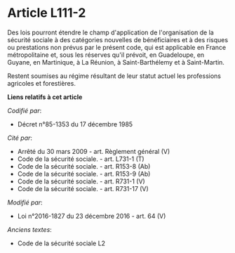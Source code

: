 # Article L111-2

Des lois pourront étendre le champ d'application de l'organisation de la sécurité sociale à des catégories nouvelles de
bénéficiaires et à des risques ou prestations non prévus par le présent code, qui est applicable en France métropolitaine et,
sous les réserves qu'il prévoit, en Guadeloupe, en Guyane, en Martinique, à La Réunion, à Saint-Barthélemy et à Saint-Martin.

Restent soumises au régime résultant de leur statut actuel les professions agricoles et forestières.

**Liens relatifs à cet article**

_Codifié par_:

  - Décret n°85-1353 du 17 décembre 1985

_Cité par_:

  - Arrêté du 30 mars 2009 - art. Règlement général (V)
  - Code de la sécurité sociale. - art. L731-1 (T)
  - Code de la sécurité sociale. - art. R153-8 (Ab)
  - Code de la sécurité sociale. - art. R153-9 (Ab)
  - Code de la sécurité sociale. - art. R731-1 (V)
  - Code de la sécurité sociale. - art. R731-17 (V)

_Modifié par_:

  - Loi n°2016-1827 du 23 décembre 2016 - art. 64 (V)

_Anciens textes_:

  - Code de la sécurité sociale L2
